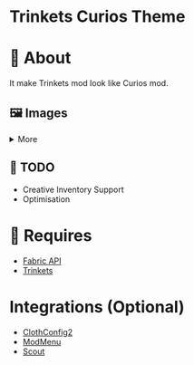 # Trinkets Curios Theme
# 📖 About
It make Trinkets mod look like Curios mod.

## 🖼️ Images
<details>
<summary>More</summary>

![Player Inventory Preview]()

</details>

## 📅 TODO
* Creative Inventory Support
* Optimisation

# 📝 Requires
* [Fabric API](https://modrinth.com/mod/P7dR8mSH)
* [Trinkets](https://modrinth.com/mod/5aaWibi9)

# Integrations (Optional)
* [ClothConfig2](https://modrinth.com/mod/9s6osm5g)
* [ModMenu](https://modrinth.com/mod/mOgUt4GM)
* [Scout](https://modrinth.com/mod/QRYqnI15)
